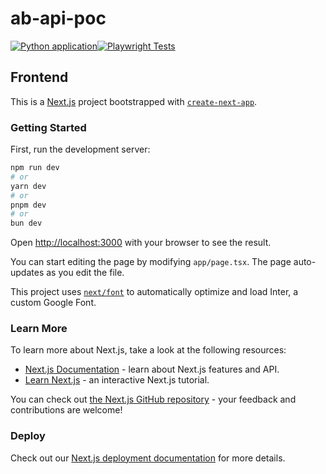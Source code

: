 # ab-api-poc

[![Python application](https://github.com/Respheal/ab-api-poc/actions/workflows/python-app.yml/badge.svg)](https://github.com/Respheal/ab-api-poc/actions/workflows/python-app.yml)[![Playwright Tests](https://github.com/Respheal/ab-api-poc/actions/workflows/playwright.yml/badge.svg)](https://github.com/Respheal/ab-api-poc/actions/workflows/playwright.yml)

## Frontend

This is a [Next.js](https://nextjs.org/) project bootstrapped with [`create-next-app`](https://github.com/vercel/next.js/tree/canary/packages/create-next-app).

### Getting Started

First, run the development server:

```bash
npm run dev
# or
yarn dev
# or
pnpm dev
# or
bun dev
```

Open [http://localhost:3000](http://localhost:3000) with your browser to see the result.

You can start editing the page by modifying `app/page.tsx`. The page auto-updates as you edit the file.

This project uses [`next/font`](https://nextjs.org/docs/basic-features/font-optimization) to automatically optimize and load Inter, a custom Google Font.

### Learn More

To learn more about Next.js, take a look at the following resources:

-   [Next.js Documentation](https://nextjs.org/docs) - learn about Next.js features and API.
-   [Learn Next.js](https://nextjs.org/learn) - an interactive Next.js tutorial.

You can check out [the Next.js GitHub repository](https://github.com/vercel/next.js/) - your feedback and contributions are welcome!

### Deploy

Check out our [Next.js deployment documentation](https://nextjs.org/docs/deployment) for more details.
